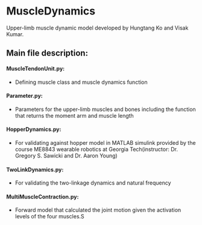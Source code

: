 # MuscleDynamics

Upper-limb muscle dynamic model developed by Hungtang Ko and Visak Kumar. 

## Main file description:

#### MuscleTendonUnit.py: 
  - Defining muscle class and muscle dynamics function
#### Parameter.py: 
  - Parameters for the upper-limb muscles and bones including the function that returns the moment arm and muscle length
#### HopperDynamics.py: 
  - For validating against hopper model in MATLAB simulink provided by the course ME8843 wearable robotics at Georgia Tech(instructor: Dr. Gregory S. Sawicki and Dr. Aaron Young)
#### TwoLinkDynamics.py:
  - For validating the two-linkage dynamics and natural frequency
#### MultiMuscleContraction.py:
  - Forward model that calculated the joint motion given the activation levels of the four muscles.S

  


